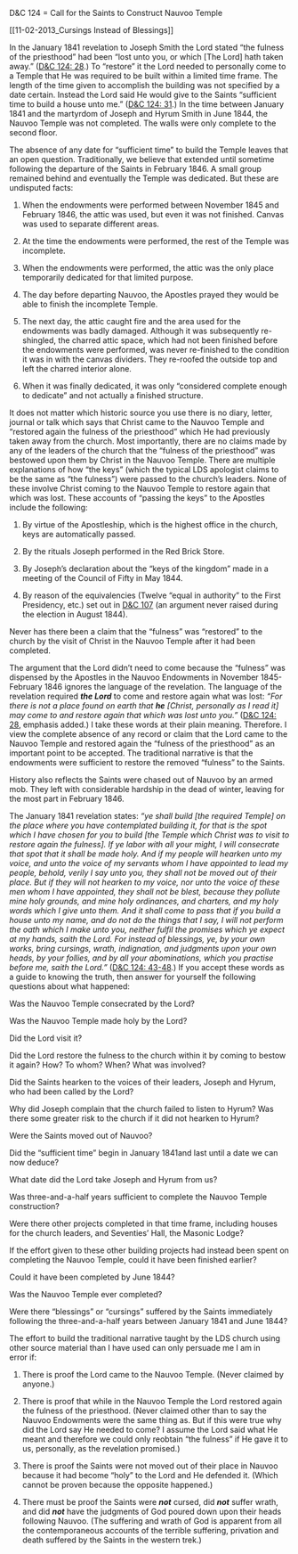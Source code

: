 
D&C 124 = Call for the Saints to Construct Nauvoo Temple

[[11-02-2013_Cursings Instead of Blessings]]

In the January 1841 revelation to Joseph Smith the Lord stated “the fulness of the priesthood” had been “lost unto you, or which [The Lord] hath taken away.” ([D&C 124: 28](http://www.lds.org/scriptures/dc-testament/dc/124.28).) To “restore” it the Lord needed to personally come to a Temple that He was required to be built within a limited time frame. The length of the time given to accomplish the building was not specified by a date certain. Instead the Lord said He would give to the Saints “sufficient time to build a house unto me.” ([D&C 124: 31](http://www.lds.org/scriptures/dc-testament/dc/124.31?lang=eng#30).) In the time between January 1841 and the martyrdom of Joseph and Hyrum Smith in June 1844, the Nauvoo Temple was not completed. The walls were only complete to the second floor.

The absence of any date for “sufficient time” to build the Temple leaves that an open question. Traditionally, we believe that extended until sometime following the departure of the Saints in February 1846. A small group remained behind and eventually the Temple was dedicated. But these are undisputed facts:

1. When the endowments were performed between November 1845 and February 1846, the attic was used, but even it was not finished. Canvas was used to separate different areas.

2. At the time the endowments were performed, the rest of the Temple was incomplete.

3. When the endowments were performed, the attic was the only place temporarily dedicated for that limited purpose.

4. The day before departing Nauvoo, the Apostles prayed they would be able to finish the incomplete Temple.

5. The next day, the attic caught fire and the area used for the endowments was badly damaged. Although it was subsequently re-shingled, the charred attic space, which had not been finished before the endowments were performed, was never re-finished to the condition it was in with the canvas dividers. They re-roofed the outside top and left the charred interior alone.

6. When it was finally dedicated, it was only “considered complete enough to dedicate” and not actually a finished structure.

It does not matter which historic source you use there is no diary, letter, journal or talk which says that Christ came to the Nauvoo Temple and “restored again the fulness of the priesthood” which He had previously taken away from the church. Most importantly, there are no claims made by any of the leaders of the church that the “fulness of the priesthood” was bestowed upon them by Christ in the Nauvoo Temple. There are multiple explanations of how “the keys” (which the typical LDS apologist claims to be the same as “the fulness”) were passed to the church’s leaders. None of these involve Christ coming to the Nauvoo Temple to restore again that which was lost. These accounts of “passing the keys” to the Apostles include the following:

1. By virtue of the Apostleship, which is the highest office in the church, keys are automatically passed.

2. By the rituals Joseph performed in the Red Brick Store.

3. By Joseph’s declaration about the “keys of the kingdom” made in a meeting of the Council of Fifty in May 1844.

4. By reason of the equivalencies (Twelve “equal in authority” to the First Presidency, etc.) set out in [D&C 107](http://www.lds.org/scriptures/dc-testament/dc/107?lang=eng) (an argument never raised during the election in August 1844).

Never has there been a claim that the “fulness” was “restored” to the church by the visit of Christ in the Nauvoo Temple after it had been completed.

The argument that the Lord didn’t need to come because the “fulness” was dispensed by the Apostles in the Nauvoo Endowments in November 1845-February 1846 ignores the language of the revelation. The language of the revelation required **_the Lord_** to come and restore again what was lost: _“For there is not a place found on earth that **he** [Christ, personally as I read it] may come to and restore again that which was lost unto you.”_ ([D&C 124: 28](http://www.lds.org/scriptures/dc-testament/dc/124.28?lang=eng#27), emphasis added.) I take these words at their plain meaning. Therefore. I view the complete absence of any record or claim that the Lord came to the Nauvoo Temple and restored again the “fulness of the priesthood” as an important point to be accepted. The traditional narrative is that the endowments were sufficient to restore the removed “fulness” to the Saints.

History also reflects the Saints were chased out of Nauvoo by an armed mob. They left with considerable hardship in the dead of winter, leaving for the most part in February 1846.

The January 1841 revelation states: _“ye shall build [the required Temple] on the place where you have contemplated building it, for that is the spot which I have chosen for you to build [the Temple which Christ was to visit to restore again the fulness]. If ye labor with all your might, I will consecrate that spot that it shall be made holy. And if my people will hearken unto my voice, and unto the voice of my servants whom I have appointed to lead my people, behold, verily I say unto you, they shall not be moved out of their place. But if they will not hearken to my voice, nor unto the voice of these men whom I have appointed, they shall not be blest, because they pollute mine holy grounds, and mine holy ordinances, and charters, and my holy words which I give unto them. And it shall come to pass that if you build a house unto my name, and do not do the things that I say, I will not perform the oath which I make unto you, neither fulfil the promises which ye expect at my hands, saith the Lord. For instead of blessings, ye, by your own works, bring cursings, wrath, indignation, and judgments upon your own heads, by your follies, and by all your abominations, which you practise before me, saith the Lord.”_ ([D&C 124: 43-48](http://www.lds.org/scriptures/dc-testament/dc/124.43-48?lang=eng#42).) If you accept these words as a guide to knowing the truth, then answer for yourself the following questions about what happened:

Was the Nauvoo Temple consecrated by the Lord?

Was the Nauvoo Temple made holy by the Lord?

Did the Lord visit it?

Did the Lord restore the fulness to the church within it by coming to bestow it again? How? To whom? When? What was involved?

Did the Saints hearken to the voices of their leaders, Joseph and Hyrum, who had been called by the Lord?

Why did Joseph complain that the church failed to listen to Hyrum? Was there some greater risk to the church if it did not hearken to Hyrum?

Were the Saints moved out of Nauvoo?

Did the “sufficient time” begin in January 1841and last until a date we can now deduce?

What date did the Lord take Joseph and Hyrum from us?

Was three-and-a-half years sufficient to complete the Nauvoo Temple construction?

Were there other projects completed in that time frame, including houses for the church leaders, and Seventies’ Hall, the Masonic Lodge?

If the effort given to these other building projects had instead been spent on completing the Nauvoo Temple, could it have been finished earlier?

Could it have been completed by June 1844?

Was the Nauvoo Temple ever completed?

Were there “blessings” or “cursings” suffered by the Saints immediately following the three-and-a-half years between January 1841 and June 1844?

The effort to build the traditional narrative taught by the LDS church using other source material than I have used can only persuade me I am in error if:

1. There is proof the Lord came to the Nauvoo Temple. (Never claimed by anyone.)

2. There is proof that while in the Nauvoo Temple the Lord restored again the fulness of the priesthood. (Never claimed other than to say the Nauvoo Endowments were the same thing as. But if this were true why did the Lord say He needed to come? I assume the Lord said what He meant and therefore we could only reobtain “the fulness” if He gave it to us, personally, as the revelation promised.)

3. There is proof the Saints were not moved out of their place in Nauvoo because it had become “holy” to the Lord and He defended it. (Which cannot be proven because the opposite happened.)

4. There must be proof the Saints were **_not_** cursed, did **_not_** suffer wrath, and did _**not**_ have the judgments of God poured down upon their heads following Nauvoo. (The suffering and wrath of God is apparent from all the contemporaneous accounts of the terrible suffering, privation and death suffered by the Saints in the western trek.)